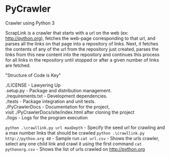 # PyCrawler
Crawler using Python 3

ScrapLink is a crawler that starts with a url on the web (ex: http://python.org), fetches the web-page corresponding to that url, and parses all the links on that page into a repository of links. Next, it fetches the contents of any of the url from the repository just created, parses the links from this new content into the repository and continues this process for all links in the repository until stopped or after a given number of links are fetched.

"Structure of Code is Key"

./LICENSE - Lawyering Up <br/>
.setup.py - Package and distribution management. <br/>
./requirements.txt - Development dependencies. <br/>
./tests - Package integration and unit tests. <br/>
./PyCrawlerDocs - Documentation for the project, <br/>
visit ./PyCrawlerDocs/site/index.html after cloning the project<br/>
./logs - Logs for the program execution

 `python .\crawllink.py url maxDepth` - Specify the seed url for crawling and a max number links that should be crawled
 `python .\crawllink.py http://python.org 40` - Sample run
 `cat url.csv` - Shows the urls crawler, select any one child link and crawl it using the first command
 `cat pythonorg.csv` - Shows the list of urls crawled on http://python.org